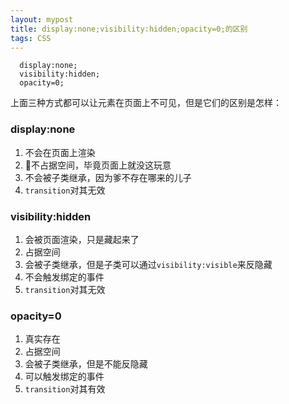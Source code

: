 ```yaml
---
layout: mypost
title: display:none;visibility:hidden;opacity=0;的区别
tags: CSS
---
```


```
  display:none;
  visibility:hidden;
  opacity=0;
```

上面三种方式都可以让元素在页面上不可见，但是它们的区别是怎样：

### display:none

1. 不会在页面上渲染
2. 不占据空间，毕竟页面上就没这玩意
3. 不会被子类继承，因为爹不存在哪来的儿子
4. `transition`对其无效

### visibility:hidden

1. 会被页面渲染，只是藏起来了
2. 占据空间
3. 会被子类继承，但是子类可以通过`visibility:visible`来反隐藏
4. 不会触发绑定的事件
5. `transition`对其无效

### opacity=0

1. 真实存在
2. 占据空间
3. 会被子类继承，但是不能反隐藏
4. 可以触发绑定的事件
5. `transition`对其有效
